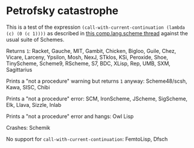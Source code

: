 # Petrofsky catastrophe

This is a test of the expression `(call-with-current-continuation (lambda (c) (0 (c 1))))` as described in [this comp.lang.scheme thread](https://groups.google.com/forum/#!topic/comp.lang.scheme/J2ut9mbyQrU%5B1-25-false%5D) against the usual suite of Schemes.

Returns `1`:  Racket, Gauche, MIT, Gambit, Chicken, Bigloo, Guile, Chez, Vicare, Larceny, Ypsilon, Mosh, NexJ, STklos, KSi, Peroxide, Shoe, TinyScheme, Scheme9, RScheme, S7, BDC, XLisp, Rep, UMB, SXM, Sagittarius

Prints a "not a procedure" warning but returns `1` anyway: Scheme48/scsh, Kawa, SISC, Chibi

Prints a "not a procedure" error: SCM, IronScheme, JScheme, SigScheme, Elk, Llava, Sizzle, Inlab

Prints a "not a procedure" error and hangs: Owl Lisp

Crashes: Schemik

No support for `call-with-current-continuation`: FemtoLisp, Dfsch

